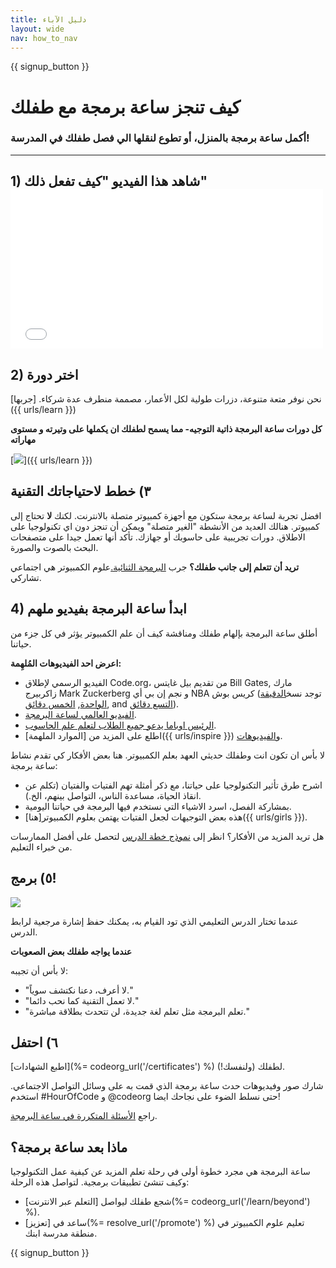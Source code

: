 ```yaml
---
title: دليل الآباء
layout: wide
nav: how_to_nav
---
```


{{ signup_button }}

# كيف تنجز ساعة برمجة مع طفلك

### أكمل ساعة برمجة بالمنزل، أو تطوع لنقلها الي فصل طفلك في المدرسة!

* * *

## 1) شاهد هذا الفيديو "كيف تفعل ذلك" <iframe width="500" height="255" src="//www.youtube.com/embed/SrnvvWDm73k" frameborder="0" allowfullscreen mark="crwd-mark"></iframe> 

## 2) اختر دورة

نحن نوفر متعة متنوعة، دزرات طولية لكل الأعمار، مصممة منطرف عدة شركاء. [جربها]({{ urls/learn }})

**كل دورات ساعة البرمجة ذاتية التوجيه- مما يسمح لطفلك ان يكملها على وتيرته و مستوى مهاراته**

[![](/images/fit-700/tutorials.png)]({{ urls/learn }})

## ٣) خطط لاحتياجاتك التقنية

افضل تجربة لساعة برمجة ستكون مع أجهزة كمبيوتر متصلة بالانترنت. لكنك **لا** تحتاج إلى كمبيوتر. هنالك العديد من الأنشطة "الغير متصلة" ويمكن أن تنجز دون اي تكنولوجيا على الاطلاق. دورات تجريبية على حاسوبك أو جهازك. تأكد أنها تعمل جيدا على متصفحات البحث بالصوت والصورة.

**تريد أن تتعلم إلى جانب طفلك؟** جرب [البرمجة الثنائية.](http://www.ncwit.org/resources/pair-programming-box-power-collaborative-learning)علوم الكمبيوتر هي اجتماعي تشاركي.

## 4) ابدأ ساعة البرمجة بفيديو ملهم

أطلق ساعة البرمجة بإلهام طفلك ومناقشة كيف أن علم الكمبيوتر يؤثر في كل جزء من حياتنا.

**اعرض احد الفيديوهات المُلهِمة:**

- الفيديو الرسمي لإطلاق Code.org، من تقديم بيل غايتس Bill Gates, مارك زاكربيرج Mark Zuckerberg و نجم إن بي أي NBA كريس بوش (توجد نسخ[الدقيقة الواحدة](https://www.youtube.com/watch?v=qYZF6oIZtfc), [الخمس دقائق](https://www.youtube.com/watch?v=nKIu9yen5nc), and [ التسع دقائق](https://www.youtube.com/watch?v=dU1xS07N-FA)).
- [الفيديو العالمي لساعة البرمجة](https://www.youtube.com/watch?v=KsOIlDT145A).
- [الرئيس اوباما يدعو جميع الطلاب لتعلم علم الحاسوب](https://www.youtube.com/watch?v=6XvmhE1J9PY).
- اطلع على المزيد من [الموارد الملهمة]({{ urls/inspire }}) و[الفيديوهات](https://www.youtube.com/playlist?list=PLzdnOPI1iJNfpD8i4Sx7U0y2MccnrNZuP).

لا بأس ان تكون انت وطفلك حديثي العهد بعلم الكمبيوتر. هنا بعض الأفكار كي تقدم نشاط ساعة برمجة:

- اشرح طرق تأثير التكنولوجيا على حياتنا، مع ذكر أمثلة تهم الفتيات والفتيان (تكلم عن انقاذ الحياة، مساعدة الناس، التواصل بينهم، الخ.).
- بمشاركة الفصل، اسرد الاشياء التي نستخدم فيها البرمجة في حياتنا اليومية.
- هذه بعض التوجيهات لجعل الفتيات يهتمن بعلوم الكمبيوتر[هنا]({{ urls/girls }}).

هل تريد المزيد من الأفكار؟ انظر إلى [نموذج خطة الدرس](/files/AfterschoolEducatorLessonPlanOutline.docx) لتحصل على أفضل الممارسات من خبراء التعليم.

## ٥) برمج!

<img src="/images/fit-700/tutorial-short-link.png" />

عندما تختار الدرس التعليمي الذي تود القيام به، يمكنك حفظ إشارة مرجعية لرابط الدرس.

**عندما يواجه طفلك بعض الصعوبات**

لا بأس أن تجيبه:

- "لا أعرف، دعنا نكتشف سوياً."
- "لا تعمل التقنية كما نحب دائما."
- "تعلم البرمجة مثل تعلم لغة جديدة، لن تتحدث بطلاقة مباشرة."

## ٦) احتفل

[اطبع الشهادات](%= codeorg_url('/certificates') %) لطفلك (ولنفسك!).

شارك صور وفيديوهات حدث ساعة برمجة الذي قمت به على وسائل التواصل الاجتماعي. استخدم #HourOfCode و @codeorg حتى نسلط الضوء على نجاحك ايضا!

راجع [الأسئلة المتكررة في ساعة البرمجة](https://support.code.org/hc/en-us/categories/200147083-Hour-of-Code).

## ماذا بعد ساعة برمجة؟

ساعة البرمجة هي مجرد خطوة أولى في رحلة تعلم المزيد عن كيفية عمل التكنولوجيا وكيف تنشئ تطبيقات برمجية. لتواصل هذه الرحلة:

- شجع طفلك ليواصل [التعلم عبر الانترنت](%= codeorg_url('/learn/beyond') %).
- ساعد في [تعزيز](%= resolve_url('/promote') %) تعليم علوم الكمبيوتر في منطقة مدرسة ابنك.

{{ signup_button }}